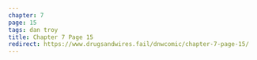 ```yaml
---
chapter: 7
page: 15
tags: dan troy
title: Chapter 7 Page 15
redirect: https://www.drugsandwires.fail/dnwcomic/chapter-7-page-15/
---
```

